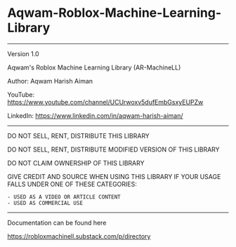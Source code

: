 # Aqwam-Roblox-Machine-Learning-Library

--------------------------------------------------------------------

Version 1.0

Aqwam's Roblox Machine Learning Library (AR-MachineLL)

Author: Aqwam Harish Aiman
	
YouTube: https://www.youtube.com/channel/UCUrwoxv5dufEmbGsxyEUPZw
	
LinkedIn: https://www.linkedin.com/in/aqwam-harish-aiman/
	
--------------------------------------------------------------------
	
DO NOT SELL, RENT, DISTRIBUTE THIS LIBRARY
	
DO NOT SELL, RENT, DISTRIBUTE MODIFIED VERSION OF THIS LIBRARY
	
DO NOT CLAIM OWNERSHIP OF THIS LIBRARY

GIVE CREDIT AND SOURCE WHEN USING THIS LIBRARY IF YOUR USAGE FALLS UNDER ONE OF THESE CATEGORIES:

	- USED AS A VIDEO OR ARTICLE CONTENT
	- USED AS COMMERCIAL USE 
	
--------------------------------------------------------------------
	
Documentation can be found here
	
https://robloxmachinell.substack.com/p/directory
